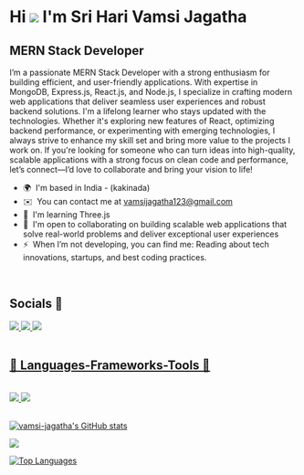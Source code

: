 Hi ![](https://user-images.githubusercontent.com/18350557/176309783-0785949b-9127-417c-8b55-ab5a4333674e.gif) I'm Sri Hari Vamsi Jagatha
==============================================================================================================================================

MERN Stack Developer
--------------------

I’m a passionate MERN Stack Developer with a strong enthusiasm for building efficient, and user-friendly applications. With expertise in MongoDB, Express.js, React.js, and Node.js, I specialize in crafting modern web applications that deliver seamless user experiences and robust backend solutions. I'm a lifelong learner who stays updated with the technologies. Whether it's exploring new features of React, optimizing backend performance, or experimenting with emerging technologies, I always strive to enhance my skill set and bring more value to the projects I work on. If you're looking for someone who can turn ideas into high-quality, scalable applications with a strong focus on clean code and performance, let’s connect—I’d love to collaborate and bring your vision to life!

*   🌍  I'm based in India - (kakinada)
*   ✉️  You can contact me at [vamsijagatha123@gmail.com](mailto:vamsijagatha123@gmail.com)
*   🧠  I'm learning Three.js
*   🤝  I'm open to collaborating on building scalable web applications that solve real-world problems and deliver exceptional user experiences
*   ⚡  When I’m not developing, you can find me: Reading about tech innovations, startups, and best coding practices.

<br/>


<div align="left"> 
  <h2>Socials  🔗 </h2>
  <a href="mailto:vamsijagatha123@gmail.com">
    <img src="https://img.shields.io/badge/Gmail-333333?style=for-the-badge&logo=gmail&logoColor=red" />
  </a>
  <a href="[https://linkedin.com/in/](https://www.linkedin.com/in/vamsijagatha/)" target="_blank">
    <img src="https://img.shields.io/badge/LinkedIn-0077B5?style=for-the-badge&logo=linkedin&logoColor=white" target="_blank" />
  </a>
  <a href="https://x.com/srivamsijagatha" target="_blank">
     <img src="https://img.shields.io/badge/X-000000?style=for-the-badge&logo=x&logoColor=white" target="_blank" /> 
</div>

<br/>

<p align="left">
<h2 align="left">🔱 Languages-Frameworks-Tools 🔱</h2>
<br/>
<div align="left">
    <img src="https://skillicons.dev/icons?i=html,css,react,bootstrap,vscode,github,figma,git" />
    <img src="https://skillicons.dev/icons?i=nodejs,python,javascript,express,mongodb" /><br>
</div>
<br/>
</p>
      


<a href="http://www.github.com/vamsi-jagatha"><img src="https://github-readme-stats.vercel.app/api?username=vamsi-jagatha&show_icons=true&hide=&count_private=true&title_color=f97316&text_color=ffffff&icon_color=84cc16&bg_color=171717&hide_border=true&show_icons=true" alt="vamsi-jagatha's GitHub stats" /></a>

<a href="http://www.github.com/vamsi-jagatha"><img src="https://github-readme-streak-stats.herokuapp.com/?user=vamsi-jagatha&stroke=ffffff&background=171717&ring=f97316&fire=f97316&currStreakNum=ffffff&currStreakLabel=f97316&sideNums=ffffff&sideLabels=ffffff&dates=ffffff&hide_border=true" /></a>

<a href="https://github.com/vamsi-jagatha" align="left"><img src="https://github-readme-stats.vercel.app/api/top-langs/?username=vamsi-jagatha&langs_count=10&title_color=f97316&text_color=ffffff&icon_color=84cc16&bg_color=171717&hide_border=true&locale=en&custom_title=Top%20%Languages" alt="Top Languages" />
</a>

 


 
